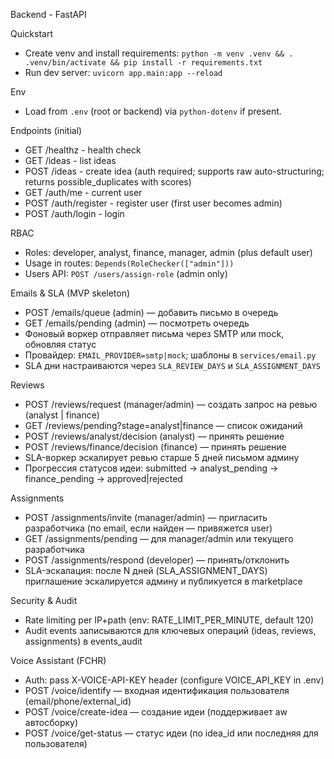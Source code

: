 Backend - FastAPI

Quickstart
- Create venv and install requirements: `python -m venv .venv && . .venv/bin/activate && pip install -r requirements.txt`
- Run dev server: `uvicorn app.main:app --reload`

Env
- Load from `.env` (root or backend) via `python-dotenv` if present.

Endpoints (initial)
- GET /healthz - health check
- GET /ideas - list ideas
- POST /ideas - create idea (auth required; supports raw auto-structuring; returns possible_duplicates with scores)
- GET /auth/me - current user
- POST /auth/register - register user (first user becomes admin)
- POST /auth/login - login

RBAC
- Roles: developer, analyst, finance, manager, admin (plus default user)
- Usage in routes: `Depends(RoleChecker(["admin"]))`
- Users API: `POST /users/assign-role` (admin only)

Emails & SLA (MVP skeleton)
- POST /emails/queue (admin) — добавить письмо в очередь
- GET /emails/pending (admin) — посмотреть очередь
- Фоновый воркер отправляет письма через SMTP или mock, обновляя статус
- Провайдер: `EMAIL_PROVIDER=smtp|mock`; шаблоны в `services/email.py`
- SLA дни настраиваются через `SLA_REVIEW_DAYS` и `SLA_ASSIGNMENT_DAYS`

Reviews
- POST /reviews/request (manager/admin) — создать запрос на ревью (analyst | finance)
- GET /reviews/pending?stage=analyst|finance — список ожиданий
- POST /reviews/analyst/decision (analyst) — принять решение
- POST /reviews/finance/decision (finance) — принять решение
- SLA-воркер эскалирует ревью старше 5 дней письмом админу
- Прогрессия статусов идеи: submitted → analyst_pending → finance_pending → approved|rejected

Assignments
- POST /assignments/invite (manager/admin) — пригласить разработчика (по email, если найден — привяжется user)
- GET /assignments/pending — для manager/admin или текущего разработчика
- POST /assignments/respond (developer) — принять/отклонить
- SLA-эскалация: после N дней (SLA_ASSIGNMENT_DAYS) приглашение эскалируется админу и публикуется в marketplace


Security & Audit
- Rate limiting per IP+path (env: RATE_LIMIT_PER_MINUTE, default 120)
- Audit events записываются для ключевых операций (ideas, reviews, assignments) в events_audit

Voice Assistant (FCHR)
- Auth: pass X-VOICE-API-KEY header (configure VOICE_API_KEY in .env)
- POST /voice/identify — входная идентификация пользователя (email/phone/external_id)
- POST /voice/create-idea — создание идеи (поддерживает aw автосборку)
- POST /voice/get-status — статус идеи (по idea_id или последняя для пользователя)
